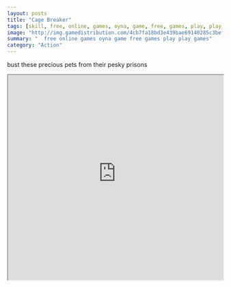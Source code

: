 ```yaml
---
layout: posts
title: "Cage Breaker"
tags: [skill, free, online, games, oyna, game, free, games, play, play, games]
image: "http://img.gamedistribution.com/4cb7fa18bd3e439bae69140285c3bef7.jpg"
summary: "  free online games oyna game free games play play games"
category: "Action"
---
```


bust these precious pets from their pesky prisons

<iframe width="100%" height="480px;" src="http://flash.gamedistribution.com?game=4cb7fa18bd3e439bae69140285c3bef7"></iframe>